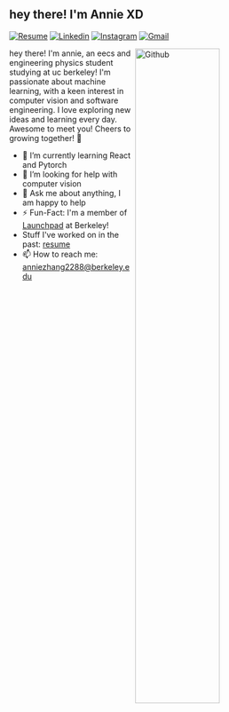 <!-- Your title -->
## hey there! I'm Annie XD
<!-- Your badges
You can use the website to generate badges: https://shields.io/
-->
[![Resume](https://img.shields.io/badge/website-000000?style=for-the-badge&logo=About.me&logoColor=white)](https://drive.google.com/file/d/1aVru3NnCILvRfqmHebasC9ERRfWgPojg/view?usp=sharing)
[![Linkedin](https://img.shields.io/badge/LinkedIn-0077B5?style=for-the-badge&logo=linkedin&logoColor=white)](https://www.linkedin.com/in/anniezhang2288/)
[![Instagram](https://img.shields.io/badge/Instagram-E4405F?style=for-the-badge&logo=instagram&logoColor=white)](https://www.instagram.com/annie_zhang2288/)
[![Gmail](https://img.shields.io/badge/Gmail-D14836?style=for-the-badge&logo=gmail&logoColor=white)](mailto:anniezhang2288@berkeley.edu)
&nbsp;
<!-- Talking about you -->
<!-- Any image aligned to the right. Beware the width -->
<img width="55%" align="right" alt="Github" src="https://uploads-ssl.webflow.com/63788e08faa874e552de167c/6401327122f48cdaaca16594_Frame.png" />

hey there! I'm annie, an eecs and engineering physics student studying at uc berkeley! I'm passionate about machine learning, with a keen interest in computer vision and software engineering. I love exploring new ideas and learning every day. Awesome to meet you! Cheers to growing together! 🚀 

- 🌱 I’m currently learning React and Pytorch
- 🤔 I’m looking for help with computer vision
- 💬 Ask me about anything, I am happy to help
- ⚡️ Fun-Fact: I'm a member of [Launchpad](https://launchpad.berkeley.edu/) at Berkeley! 
- Stuff I've worked on in the past: [resume](https://drive.google.com/file/d/1aVru3NnCILvRfqmHebasC9ERRfWgPojg/view?usp=sharing)
- 📫 How to reach me: anniezhang2288@berkeley.edu

